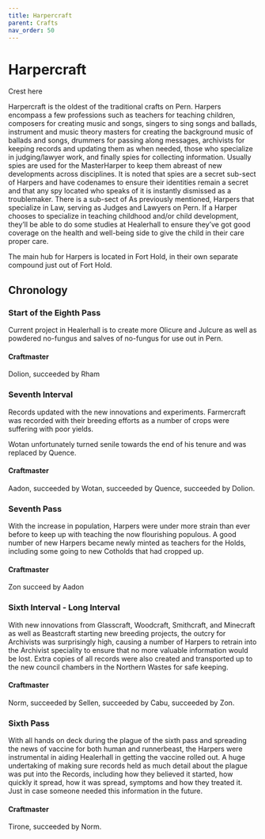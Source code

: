 ```yaml
---
title: Harpercraft
parent: Crafts
nav_order: 50
---
```


# Harpercraft

Crest here

Harpercraft is the oldest of the traditional crafts on Pern. Harpers encompass a few professions such as teachers for teaching children, composers for creating music and songs, singers to sing songs and ballads, instrument and music theory masters for creating the background music of ballads and songs, drummers for passing along messages, archivists for keeping records and updating them as when needed, those who specialize in judging/lawyer work, and finally spies for collecting information. Usually spies are used for the MasterHarper to keep them abreast of new developments across disciplines. It is noted that spies are a secret sub-sect of Harpers and have codenames to ensure their identities remain a secret and that any spy located who speaks of it is instantly dismissed as a troublemaker. There is a sub-sect of As previously mentioned, Harpers that specialize in Law, serving as Judges and Lawyers on Pern. If a Harper chooses to specialize in teaching childhood and/or child development, they’ll be able to do some studies at Healerhall to ensure they’ve got good coverage on the health and well-being side to give the child in their care proper care.

The main hub for Harpers is located in Fort Hold, in their own separate compound just out of Fort Hold. 

## Chronology

### Start of the Eighth Pass

Current project in Healerhall is to create more Olicure and Julcure as well as powdered no-fungus and salves of no-fungus for use out in Pern. 

#### Craftmaster

Dolion, succeeded by Rham

### Seventh Interval

Records updated with the new innovations and experiments. Farmercraft was recorded with their breeding efforts as a number of crops were suffering with poor yields. 

Wotan unfortunately turned senile towards the end of his tenure and was replaced by Quence.

#### Craftmaster

Aadon, succeeded by Wotan, succeeded by Quence, succeeded by Dolion.

### Seventh Pass

With the increase in population, Harpers were under more strain than ever before to keep up with teaching the now flourishing populous. A good number of new Harpers became newly minted as teachers for the Holds, including some going to new Cotholds that had cropped up. 

#### Craftmaster

Zon succeed by Aadon

### Sixth Interval - Long Interval

With new innovations from Glasscraft, Woodcraft, Smithcraft, and Minecraft as well as Beastcraft starting new breeding projects, the outcry for Archivists was surprisingly high, causing a number of Harpers to retrain into the Archivist speciality to ensure that no more valuable information would be lost. Extra copies of all records were also created and transported up to the new council chambers in the Northern Wastes for safe keeping.  

#### Craftmaster

Norm, succeeded by Sellen, succeeded by Cabu, succeeded by Zon.

### Sixth Pass

With all hands on deck during the plague of the sixth pass and spreading the news of vaccine for both human and runnerbeast, the Harpers were instrumental in aiding Healerhall in getting the vaccine rolled out. A huge undertaking of making sure records held as much detail about the plague was put into the Records, including how they believed it started, how quickly it spread, how it was spread, symptoms and how they treated it. Just in case someone needed this information in the future. 

#### Craftmaster

Tirone, succeeded by Norm.

